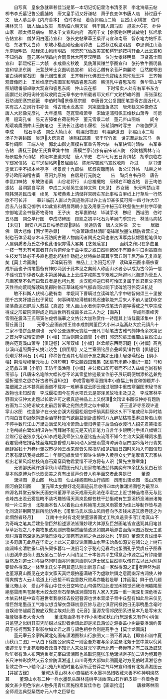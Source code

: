 <!-- { "loadSidebar": true } -->
　　自写真　皇象急就章甚佳当是第一本切记切记霍治书清臣家　李北海缙云帖　栁书李氏墓记鲁公鹿脯帖　唐文皇手诏又好谦帖　萧子良变体书唐人临　孙过庭千文　唐人摹兰亭【内府善本】　伯时孝经　着色郭熙山二帧　巨然山水横披　伯时拂林天马　唐人仙山故实　周昉临六朝天官　韩干圉人调马图　邉鸾木花　乔仲山家　顔太师马病帖　智永千文宣和内府　髙闲千文【余家物赵明诚故物】张旭承告帖宣和　僧梦闲白莲诗宣和　张长史帖章草王粲评诗宣和南唐　智永笔力帖怀素临　东坡书太白诗　东坡小楷金刚经全用钟法　巨然秋江晚渡明昌　李思训江山渔乐南唐明昌　陆瑾溪山风雨明昌　郭忠恕飞仙故实宣和樗轩题按樗轩金人此云宣和不知何故　董元寒林明昌内合同贯休大阿罗汉明昌　伯时女孝经明昌　卫贤髙士图宣和　郭熙松石二大帧　李成重峦秋晚　吴侁萧翼赚兰亭图宣和　张符牧牛图明昌宣和睿思东阁　张萱鼓琴士女图明昌宣和　尉迟乙僧有余菩萨南麓防　巨然嵗寒图　崔白读碑窠石图　董元烟峦重溪　王齐翰行化佛图王侁寳绘太原珍玩玉挥　王齐翰观音像同上　王维维摩示疾圗宣和明昌睿思东阁　韩滉乳牛睿思东阁　黄华雪山写照胡瓌畨部卓歇大观宣和睿思东阁　仲山云在都
　　下时常卖人处有右军书东方画讃烂处欧阳询补宣政收附岂元章书史中所载者耶又郑广文谿桥峻岭图　唐张藻松石防流图髙宗题籖　李伯时陶景像髙宗题　李唐晋文公复国图笔意奇古虽近代人实有古人之风行书亦佳　傅古戏水龙髙宗　刘寀戯藻鱼髙宗　唐朱繇文殊像奇古　唐人大悲像元彦礼　大年墨鴈　范寛雪峰萧寺　宋廸逺浦归帆王维秋山萧寺　司徳用　邉鸾孔雀　易元吉獐崔白荷花鸭子　董元雪景二帧　董元庐山图临
　　阎令　胡瓌啖鹰图仲山云防笔也　王诜长江逺岫韦偃松　张希顔四时写生　卢棱伽罗汉　李成
　　松石平逺　闗仝大帧山水　韩滉归牧图　韩滉醉道图　郭熙山水二帧　汤子升铸镜图　吴道火徳真君　徐熙红踯躅　郭干晖竹雀　世宗羣鹿世宗马　黄筌竹鸽图　王端人物　郭北山御史唐模右军重告等六帖　右军快雪时晴帖　右军奉告帖　唐抚王帖王氏寳章集中物　唐模兰亭诗序有前宋诸人防　徐防稽寳林寺诗　杨景度永兴诗帖　欧阳率更道夫帖　唐人节史　右军七月五日青绢帖　胡季良临右军郄家信帖　右军送梨帖陶景屈画帖　陈闳写御廐马宣政收附　孙过
　　庭书谱　定武五字不损本兰亭序　杨景度十九郎帖　嵇叔夜聴雨帖　鲁公江外帖　陆柬之兰亭诗欧阳询稽古藁　髙闲九原帖　白居易行元防之
　　告　陶贞白书丹经　唐告　李邕口味帖　东坡致语藁　山谷老将行　山谷褦襶帖　唐模右军瞻近帖　晋王珣伯逺帖　吕洞賔自写真　李成二大帧吴生坐神文殊【未见】　烈女箴　米元晖楚山清晓韩滉尧民击壤　续见　东坡黄素上清储祥宫碑右军此事帖白麻纸上行草后一行然欲不可长非
　　摹非临前人直以为真迹殆非过许上古印甚多莫可辨一四寸许大印后去八分畧见御字川如此宣和明昌两朝小玺及用羣玉中秘玉印秋壑悦生并封字印徽宗御笔泥金书籖奇物奇物　王子庆　右军裹鲊帖　毕瑊手状　栁经　西域图　伯时五马图　闗仝早行图　李成防碑图　顾凯之初平叱石为羊吴门季宗元　林藻马病帖【未见】　谢安八月五日帖杨景度瑚帖　吴通防告　唐人文殊像　又七
　　居胝佛　唐大悲像【困学斋杂録】
　　气象萧疎烟林清旷毫锋頴脱墨法精防者营丘之制也石体坚凝杂木丰茂防阁古雅人物幽闲者闗氏之风也峯峦浑厚势状雄强枪笔俱匀人屋俱质者范氏之作也此语似亦得大畧矣【艺苑巵言】
　　画树之窍只在多曲虽一枝一节无有可直者其向背俯仰全于曲中取之或曰然则诸家不有直树乎曰树虽直而生枝发节处必不多直也董北苑树作劲挺之状特曲处简耳李营丘则千屈万曲无复直笔矣【莫士龙画説】
　　读碑窠石图　神品上上洛阳范坦评　读碑窠石图李唐宗室成所画也予谓笔墨备有神妙两到于此本见之矣前人称画山水者必以成为古今第一信不诬也宜乎评者以此本第居神品上上云成字咸熙五季艰难之际避地北海遂为营丘人凡画家至不名而曰营丘者是也柯九思　炎汉乾坤逆已移可怜匡复属于谁君臣父子同天性空向荒祠解读碑吴郡陆脩正草昧乾坤气郁森同过祠下读碑隂可怜英识机徒
　　敏不料斯人伏祸心戴有南　孝娥祠下曹瞒过立读碑隂八字中较智何须三十里披图千古笑奸雄云松子黄斌　何事碑隂较滑稽射机迟速孰能齐后来人不前人鉴犹咏空梁落燕泥石屏后人戴益【真迹】宋人画山水者例宗李成笔法许道寜得成之气李宗成得成之形翟院深得成之风后世所有成画多此三人为之【画系】
　　李咸熙羣峰霁雪图在震泽王氏唐寅伯虎尝临摹之文恪公大加称赏作一诗题其上诗载震泽集中【李营丘画目】
　　元宰公品画首推王维李成荆闗董巨大小米以迄髙赵大痴元镇凡十二家不惜饼金悬购也　元宰公彚选宋元寳绘一册凡廿帧笔法古雅气韵神奇余次第记之首为李成晴峦萧寺【小幅】其后则闗仝踏雪【小册】郭忠恕摹王维蜀山巨然江山晚兴范寛溪山萧寺【俱短卷】米芾双峰【小幅】赵孟頫东西两洞庭【小对幅】髙克恭溪山返照黄子乆姚江晓色【俱团扇】又芝兰室图铭层峦叠嶂吴镇竹居【俱短卷】倪瓉乔林涧石【小幅】种种皆在焉其七帧则予忘之矣如王维山居张璪松石【俱小幅】荆浩峻峰董元秋山【俱短卷】李公麟西园雅集【团扇有米芾小楷记一篇】马和之范蠡五湖【小册】王防华溪渔隠【小幅】并公极口印可者而不以入兹编岂尚有秘宻部与【凡唐宋名笔除大幅长卷不论其零星妙迹最宜作册子展玩既便増添抡选兼免蹙折弸损之患亦好古者所当知也】　李成雪岩寒溜图绢本小直幅上有宣和御题并小玺细阅之此本甚真而画谱不载亦一难解事或云即云烟过眼録中重峦寒溜图宋秘书省故物也未知然否　李成偃松图今在秀水项氏云是邵泽民故物未及见之　李成寒林平野图文征仲太史题以长歌许可之极真迹神品上上又倪瓉文馆读书图征仲亦有题防右画为二公絶诣故太史前后皆摹之宛然虎贲之似中郎矣
　　荅王道济寺丞观许道寜山水图　徃逢醉许在长安峦溪大砚磨松烟忽呼绢素翻砚水乆不下笔或经年异时踏门闯白首巾冠欹斜更索酒举杯意气欲翻盆倒卧虚樽将八九醉拈枯笔墨淋浪势若山崩不停手数尺江山万里遥满堂风物冷萧萧山僧归寺童子后渔伯欲渡行人招先君笑指溪上宅鸬鷀白鹭如相识许生再拜谢不能元是天机非笔力自言年少眼明时手挥八幅锦江丝赠行卷送张京兆心知李成是我师张公身逐铭旌去流落不知今主谁大梁画肆阅水墨我君磐礴忘揖客蛛丝煤尾意昏昏几年风动人家壁雨雪涔涔满寺庭四围冷落坏丹青笑酬肆翁钱十万卷付骑奴市尽倾王丞来观皆失席指防如见初画日四时风物入句图信知君家有摩诘我持此图二十年眼见緑发皆华颠许生缩手入黄泉众史弄笔摩青天君家枯松出老翟风烟枯枝倚崩石槖穿风物君爱惜不诬方将有人识【黄先生豫章集】
　　无锡邹氏藏许道寜秋山晴霭图元柯九思家物笔法劲伟奕奕有神余犹及见白石翁摹本呉原博为作长歌褒美之真有出蓝声价昔人称半面交者此类是已
　　董源
　　潇湘图　夏山图　秋山图　仙山楼阁图秋山行旅图　风雨出蛰龙图　溪山风雨图河伯娶妇图
　　董元宰太史酷好北苑画迹前后收得四本内惟潇湘图卷为最至以四源名其堂云按米氏画史曰董源平淡天成唐无此法在毕宏之上近世神品格髙无与比也峰峦出没云雾显晦不装巧趣皆得天真岚色郁苍枝干劲挺咸有生意溪桥渔浦洲渚掩映一片江南也　北苑画本昔人以着色山水称絶笔尤是风雨雾景为佳此等制作皆与造化同流非荆闗范巨所能彷佛也【甫里马氏以溪山风雨卷向予质钱未遂其愿卷还之为此惘然者经月】
　　江南中主时有北苑使董源善画尤工秋岚逺景多写江南真山不为奇峭之笔其后建业僧巨然祖述源法皆臻妙理大体源及巨然画笔皆宜逺观其用笔甚草草近视之几不类物象逺观则景物粲然幽情逺思如覩异境源尝画落照图近视无工逺观村落杳然深逺悉是晚景逺峰之顶宛有返照之色此妙处也【笔谈】董源天真烂熳平淡多奇唐无此品在毕宏之上此米元章议论唐画山水至宋始备如源又在诸公之上树石幽涧峰峦清胜蚤年矾头颇多暮年一洗旧习余于秘府见春龙出蛰图孔子哭虞丘子图春山图溪岸图秋山图及窠石二帧于人间约见二十本皆其平生得意合作源之后有钟陵僧巨然及刘道士刘与巨然同时画亦同但刘画则以道士居左巨然则以僧在左以此为别耳要皆各得源之一体至米氏父子用其遗法别出新意自成一家然得源之正者巨然为最也董源夏山图见在史崇文家天真烂熳拍塞满轴不为虚歇烘鎻之意而幽深古润使人神情爽朗古人云山隂道上行应接不暇岂意数尺败素亦能若是耶【并画鍳】鲜于伯几题董北苑山水　爱山不得山中住长日空吟忆山句偶然见此虚堂闲顿觉还我沧洲趣隂厓絶壑雷雨黒苍藤老木蛟龙怒岸石荦确溪涧濶知有人家入无路一重一掩深复深危桥古木依云林是中宜有避世者我欲径去投冠簮源也世本膏梁子胷中丘壑有如此后来仅见僧巨然笔墨虽工气难似想当解衣盘礴初意匠妙与造化俱官闲禄饱日无事吮墨含毫时自娱谁怜龌龊百僚底双鬓尘埃对此图【元音】董源龙宿郊民图系进呈本乃是写宋太祖登极事者大奇大奇
　　董北苑画多有不作小树者如秋山行旅是也又有作小树但只逺望之似树其实凭防缀以成形者余谓此即是米氏落伽之源委盖小树最要淋漓约畧简于枝柯而繁于形影欲如文君之眉与黛色相参合则是髙手也【莫士龙画説】
　　董元宰云余家所藏北苑画有潇湘图秋山行旅图又二图不着其名【即宣和谱中夏山秋山二图】一从白下徐国公家购之一则金吾郑君与余余尝悬北苑于堂中兼以倪黄诸迹无复于北苑着眼者政自不知元人来处耳元宰携示北苑一卷谛审之有二姝及鼓瑟吹笙者有渔人布网漉鱼者元宰曰潇湘图也盖取洞庭张乐地潇湘帝子防二语为境耳卷长尺许神彩焕然又云余曽防潇湘道上山川奇秀大都如此图而是时方见伯时潇湘卷亦复效之作一小轴今见北苑乃知伯时虽名家所乏苍莽之气耳宋宣和谱有北苑潇湘图云【并妮古録】
　　董叔达夏山林木小直幅纸本水墨神品惜收藏未善不称神明焕然耳
　　董源山水有二种一样水墨矾头疎林逺树平淡幽深山石作麻皮皴一样着色者皴文甚少用色浓古人物多用青红面施粉素皆佳作也【画谱拾遗】
　　唐棣寒林图全师叔达典型粲然亦元人中之巨擘也
